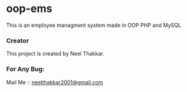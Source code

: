# oop-ems
This is an employee managment system made in OOP PHP and MySQL

### Creator
This project is created by Neel Thakkar.

### For Any Bug:
Mail Me :: neelthakkar2001@gmail.com

